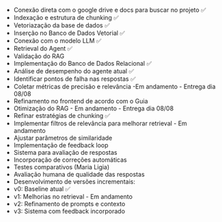 - Conexão direta com o google drive e docs para buscar no projeto ✅
- Indexação e estrutura de chunking ✅
- Vetoriazação da base de dados ✅
- Inserção no Banco de Dados Vetorial ✅
- Conexão com o modelo LLM ✅
- Retrieval do Agent ✅
- Validação do RAG
- Implementação do Banco de Dados Relacional ✅ 
- Análise de desempenho do agente atual ✅
- Identificar pontos de falha nas respostas ✅
- Coletar métricas de precisão e relevância  -Em andamento - Entrega dia 08/08
- Refinamento no frontend de acordo com o Guia
- Otimização do RAG - Em andamento - Entrega dia 08/08
- Refinar estratégias de chunking ✅
- Implementar filtros de relevância para melhorar retrieval - Em andamento
- Ajustar parâmetros de similaridade 
- Implementação de feedback loop
- Sistema para avaliação de respostas
- Incorporação de correções automáticas
- Testes comparativos (Maria Ligia)
- Avaliação humana de qualidade das respostas
- Desenvolvimento de versões incrementais:
- v0: Baseline atual ✅
- v1: Melhorias no retrieval - Em andamento
- v2: Refinamento de prompts e contexto
- v3: Sistema com feedback incorporado